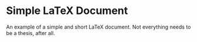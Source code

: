 Simple LaTeX Document
=====================

An example of a simple and short  LaTeX document. Not everything needs to be a
thesis, after all.
